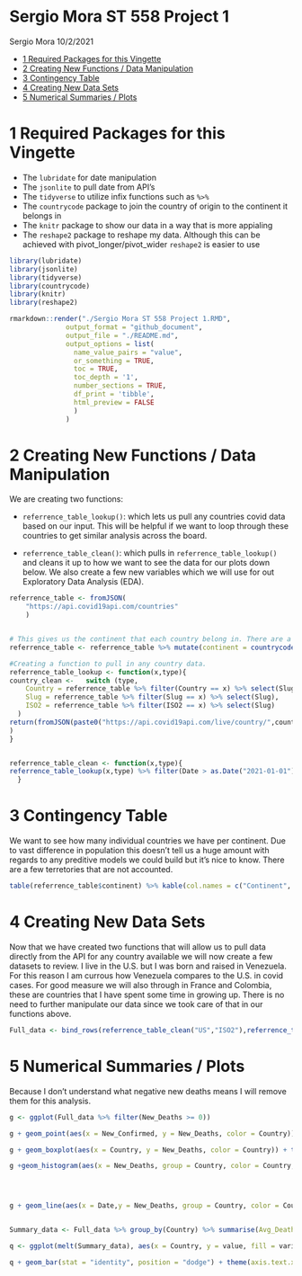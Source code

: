 Sergio Mora ST 558 Project 1
================
Sergio Mora
10/2/2021

  - [1 Required Packages for this
    Vingette](#required-packages-for-this-vingette)
  - [2 Creating New Functions / Data
    Manipulation](#creating-new-functions--data-manipulation)
  - [3 Contingency Table](#contingency-table)
  - [4 Creating New Data Sets](#creating-new-data-sets)
  - [5 Numerical Summaries / Plots](#numerical-summaries--plots)

# 1 Required Packages for this Vingette

  - The `lubridate` for date manipulation
  - The `jsonlite` to pull date from API’s
  - The `tidyverse` to utilize infix functions such as `%>%`
  - The `countrycode` package to join the country of origin to the
    continent it belongs in
  - The `knitr` package to show our data in a way that is more appialing
  - The `reshape2` package to reshape my data. Although this can be
    achieved with pivot\_longer/pivot\_wider `reshape2` is easier to use

<!-- end list -->

``` r
library(lubridate)
library(jsonlite)
library(tidyverse)
library(countrycode)
library(knitr)
library(reshape2)
```

``` r
rmarkdown::render("./Sergio Mora ST 558 Project 1.RMD", 
              output_format = "github_document", 
              output_file = "./README.md",
              output_options = list(
                name_value_pairs = "value",
                or_something = TRUE,
                toc = TRUE,
                toc_depth = '1',
                number_sections = TRUE,
                df_print = 'tibble',
                html_preview = FALSE
                )
              )
```

# 2 Creating New Functions / Data Manipulation

We are creating two functions:

  - `referrence_table_lookup()`: which lets us pull any countries covid
    data based on our input. This will be helpful if we want to loop
    through these countries to get similar analysis across the board.

  - `referrence_table_clean()`: which pulls in
    `referrence_table_lookup()` and cleans it up to how we want to see
    the data for our plots down below. We also create a few new
    variables which we will use for out Exploratory Data Analysis (EDA).

<!-- end list -->

``` r
referrence_table <- fromJSON(
    "https://api.covid19api.com/countries"
    )


# This gives us the continent that each country belong in. There are a few exception that this function does not count for, we will not acocunt for these manually since we are not looking at these individually and because my geography skills are awful.
referrence_table <- referrence_table %>% mutate(continent = countrycode(sourcevar = referrence_table[, "Slug"], origin = "country.name", destination = "continent"))

#Creating a function to pull in any country data.
referrence_table_lookup <- function(x,type){
country_clean <-   switch (type,
    Country = referrence_table %>% filter(Country == x) %>% select(Slug),
    Slug = referrence_table %>% filter(Slug == x) %>% select(Slug),
    ISO2 = referrence_table %>% filter(ISO2 == x) %>% select(Slug)
  )
return(fromJSON(paste0("https://api.covid19api.com/live/country/",country_clean,"/status/confirmed"))
)
}


referrence_table_clean <- function(x,type){
referrence_table_lookup(x,type) %>% filter(Date > as.Date("2021-01-01")) %>% group_by(Country,Date) %>% summarise(sum_of_Confirmed = sum(Confirmed),sum_of_Deaths = sum(Deaths),sum_of_Active = sum(Active))  %>% mutate(New_Confirmed = (sum_of_Confirmed - lag(sum_of_Confirmed)),New_Deaths = (sum_of_Deaths - lag(sum_of_Deaths)),New_Active = (sum_of_Active - lag(sum_of_Active)),Date = ymd_hms(Date))
  }
```

# 3 Contingency Table

We want to see how many individual countries we have per continent. Due
to vast difference in population this doesn’t tell us a huge amount with
regards to any preditive models we could build but it’s nice to know.
There are a few terretories that are not accounted.

``` r
table(referrence_table$continent) %>% kable(col.names = c("Continent", "Frequency"))
```

# 4 Creating New Data Sets

Now that we have created two functions that will allow us to pull data
directly from the API for any country available we will now create a few
datasets to review. I live in the U.S. but I was born and raised in
Venezuela. For this reason I am currous how Venezuela compares to the
U.S. in covid cases. For good measure we will also through in France and
Colombia, these are countries that I have spent some time in growing up.
There is no need to further manipulate our data since we took care of
that in our functions above.

``` r
Full_data <- bind_rows(referrence_table_clean("US","ISO2"),referrence_table_clean("venezuela","Slug"),referrence_table_clean("France","Country"),referrence_table_clean("Colombia","Country"))
```

# 5 Numerical Summaries / Plots

Because I don’t understand what negative new deaths means I will remove
them for this analysis.

``` r
g <- ggplot(Full_data %>% filter(New_Deaths >= 0))

g + geom_point(aes(x = New_Confirmed, y = New_Deaths, color = Country)) + geom_smooth(aes(x = New_Confirmed, y = New_Deaths),method = "lm") + labs(title = "Scatter plot of New Confirmed cases Vs New Deaths along with a linear model.", caption = "There is a clear positive correlation.") + ylab("New Deaths") + xlab("New Confirmed")

g + geom_boxplot(aes(x = Country, y = New_Deaths, color = Country)) + theme(axis.text.x = element_text(angle = -15,hjust = -.1)) + labs(title = "Box Plot between Country and New Deaths", caption = "We see a few outliers") + ylab("New Deaths") + xlab("")

g +geom_histogram(aes(x = New_Deaths, group = Country, color = Country, y = ..density..), position = "dodge") + stat_density(aes(x = New_Deaths),geom = "line", color = "green") + labs(title = "Density histogram of New Deaths with a distribution line overlayed", caption = "Clearly Right skewed moth days days we had 'low' number of new deaths") + xlab("New Confirmed")




g + geom_line(aes(x = Date,y = New_Deaths, group = Country, color = Country)) + labs(title = "New Confimed cases by country", caption = "Clear spikes that seem to lign up with our outliers") + ylab("Newly Confirmed Deaths")


Summary_data <- Full_data %>% group_by(Country) %>% summarise(Avg_Deaths = mean(New_Deaths, na.rm = TRUE), Avg_Confirmed = mean(New_Confirmed, na.rm = TRUE))

q <- ggplot(melt(Summary_data), aes(x = Country, y = value, fill = variable, color = variable))

q + geom_bar(stat = "identity", position = "dodge") + theme(axis.text.x = element_text(angle = -15,hjust = -.1)) + labs(title = "Average cases VS Average Deaths by country", caption = "We see only a 'small' percentage of cases are dying on average") + ylab("Average cases Confirmed or Dead") + xlab("")
```
